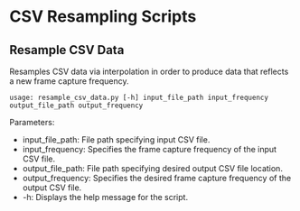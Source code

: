 # CSV Resampling Scripts
## Resample CSV Data
Resamples CSV data via interpolation in order to produce data that reflects a new frame capture frequency.

    usage: resample_csv_data.py [-h] input_file_path input_frequency output_file_path output_frequency
    
Parameters:
* input_file_path: File path specifying input CSV file.
* input_frequency: Specifies the frame capture frequency of the input CSV file.
* output_file_path: File path specifying desired output CSV file location.
* output_frequency: Specifies the desired frame capture frequency of the output CSV file.
* -h: Displays the help message for the script.
